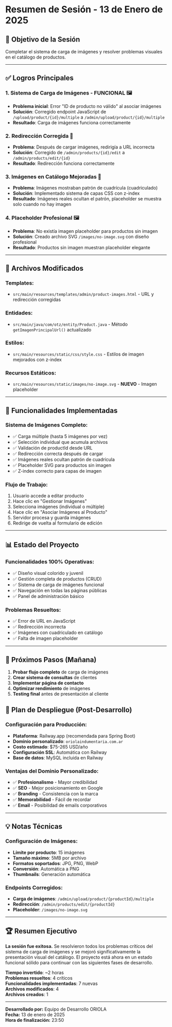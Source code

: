 # Resumen de Sesión - 13 de Enero de 2025

## 🎯 Objetivo de la Sesión
Completar el sistema de carga de imágenes y resolver problemas visuales en el catálogo de productos.

---

## ✅ Logros Principales

### 1. **Sistema de Carga de Imágenes - FUNCIONAL** 🖼️
- **Problema inicial**: Error "ID de producto no válido" al asociar imágenes
- **Solución**: Corregido endpoint JavaScript de `/upload/product/{id}/multiple` a `/admin/upload/product/{id}/multiple`
- **Resultado**: Carga de imágenes funciona correctamente

### 2. **Redirección Corregida** 🔄
- **Problema**: Después de cargar imágenes, redirigía a URL incorrecta
- **Solución**: Corregido de `/admin/products/{id}/edit` a `/admin/products/edit/{id}`
- **Resultado**: Redirección funciona correctamente

### 3. **Imágenes en Catálogo Mejoradas** 🎨
- **Problema**: Imágenes mostraban patrón de cuadrícula (cuadriculado)
- **Solución**: Implementado sistema de capas CSS con z-index
- **Resultado**: Imágenes reales ocultan el patrón, placeholder se muestra solo cuando no hay imagen

### 4. **Placeholder Profesional** 🖼️
- **Problema**: No existía imagen placeholder para productos sin imagen
- **Solución**: Creado archivo SVG `/images/no-image.svg` con diseño profesional
- **Resultado**: Productos sin imagen muestran placeholder elegante

---

## 🔧 Archivos Modificados

### **Templates:**
- `src/main/resources/templates/admin/product-images.html` - URL y redirección corregidas

### **Entidades:**
- `src/main/java/com/otz/entity/Product.java` - Método `getImagenPrincipalUrl()` actualizado

### **Estilos:**
- `src/main/resources/static/css/style.css` - Estilos de imagen mejorados con z-index

### **Recursos Estáticos:**
- `src/main/resources/static/images/no-image.svg` - **NUEVO** - Imagen placeholder

---

## 🚀 Funcionalidades Implementadas

### **Sistema de Imágenes Completo:**
- ✅ Carga múltiple (hasta 5 imágenes por vez)
- ✅ Selección individual que acumula archivos
- ✅ Validación de productId desde URL
- ✅ Redirección correcta después de cargar
- ✅ Imágenes reales ocultan patrón de cuadrícula
- ✅ Placeholder SVG para productos sin imagen
- ✅ Z-index correcto para capas de imagen

### **Flujo de Trabajo:**
1. Usuario accede a editar producto
2. Hace clic en "Gestionar Imágenes"
3. Selecciona imágenes (individual o múltiple)
4. Hace clic en "Asociar Imágenes al Producto"
5. Servidor procesa y guarda imágenes
6. Redirige de vuelta al formulario de edición

---

## 📊 Estado del Proyecto

### **Funcionalidades 100% Operativas:**
- ✅ Diseño visual colorido y juvenil
- ✅ Gestión completa de productos (CRUD)
- ✅ Sistema de carga de imágenes funcional
- ✅ Navegación en todas las páginas públicas
- ✅ Panel de administración básico

### **Problemas Resueltos:**
- ✅ Error de URL en JavaScript
- ✅ Redirección incorrecta
- ✅ Imágenes con cuadriculado en catálogo
- ✅ Falta de imagen placeholder

---

## 🎯 Próximos Pasos (Mañana)

1. **Probar flujo completo** de carga de imágenes
2. **Crear sistema de consultas** de clientes
3. **Implementar página de contacto**
4. **Optimizar rendimiento** de imágenes
5. **Testing final** antes de presentación al cliente

## 🚀 Plan de Despliegue (Post-Desarrollo)

### **Configuración para Producción:**
- **Plataforma**: Railway.app (recomendada para Spring Boot)
- **Dominio personalizado**: `oriolaindumentaria.com.ar`
- **Costo estimado**: $75-265 USD/año
- **Configuración SSL**: Automática con Railway
- **Base de datos**: MySQL incluida en Railway

### **Ventajas del Dominio Personalizado:**
- ✅ **Profesionalismo** - Mayor credibilidad
- ✅ **SEO** - Mejor posicionamiento en Google
- ✅ **Branding** - Consistencia con la marca
- ✅ **Memorabilidad** - Fácil de recordar
- ✅ **Email** - Posibilidad de emails corporativos

---

## 💡 Notas Técnicas

### **Configuración de Imágenes:**
- **Límite por producto**: 15 imágenes
- **Tamaño máximo**: 5MB por archivo
- **Formatos soportados**: JPG, PNG, WebP
- **Conversión**: Automática a PNG
- **Thumbnails**: Generación automática

### **Endpoints Corregidos:**
- **Carga de imágenes**: `/admin/upload/product/{productId}/multiple`
- **Redirección**: `/admin/products/edit/{productId}`
- **Placeholder**: `/images/no-image.svg`

---

## 🏆 Resumen Ejecutivo

**La sesión fue exitosa.** Se resolvieron todos los problemas críticos del sistema de carga de imágenes y se mejoró significativamente la presentación visual del catálogo. El proyecto está ahora en un estado funcional sólido para continuar con las siguientes fases de desarrollo.

**Tiempo invertido**: ~2 horas  
**Problemas resueltos**: 4 críticos  
**Funcionalidades implementadas**: 7 nuevas  
**Archivos modificados**: 4  
**Archivos creados**: 1  

---

**Desarrollado por:** Equipo de Desarrollo ORIOLA  
**Fecha:** 13 de enero de 2025  
**Hora de finalización:** 23:50
